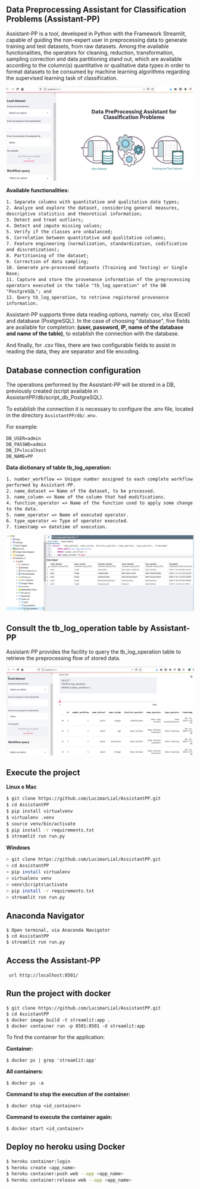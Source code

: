 ## Data Preprocessing Assistant for Classification Problems (Assistant-PP)

Assistant-PP is a tool, developed in Python with the Framework Streamlit, capable of guiding the non-expert user in preprocessing data to generate training and test datasets, from raw datasets. Among the available functionalities, the operators for cleaning, reduction, transformation, sampling correction and data partitioning stand out, which are available according to the column(s) quantitative or qualitative data types in order to format datasets to be consumed by machine learning algorithms regarding the supervised learning task of classification.

![](imgs/img-assistent.png)

**Available functionalities:**

```
1. Separate columns with quantitative and qualitative data types;
2. Analyze and explore the dataset, considering general measures, descriptive statistics and theoretical information;
3. Detect and treat outliers;
4. Detect and impute missing values;
5. Verify if the classes are unbalanced;
6. Correlation between quantitative and qualitative columns;
7. Feature engineering (normalization, standardization, codification and discretization);
8. Partitioning of the dataset;
9. Correction of data sampling;
10. Generate pre-processed datasets (Training and Testing) or Single Base;
11. Capture and store the provenance information of the preprocessing operators executed in the table "tb_log_operation" of the DB "PostgreSQL"; and
12. Query tb_log_operation, to retrieve registered provenance information.
```

Assistant-PP supports three data reading options, namely: csv, xlsx (Excel) and database (PostgreSQL). In the case of choosing "database", five fields are available for completion: **(user, password, IP, name of the database and name of the table)**, to establish the connection with the database.

And finally, for .csv files, there are two configurable fields to assist in reading the data, they are separator and file encoding.

## Database connection configuration

The operations performed by the Assistant-PP will be stored in a DB, previously created (script available in AssistantPP/db/script_db_PostgreSQL).

To establish the connection it is necessary to configure the .env file, located in the directory ```AssistantPP/db/.env```.

For example:
```
DB_USER=admin
DB_PASSWD=admin
DB_IP=localhost
DB_NAME=PP
```

**Data dictionary of table tb_log_operation:**

```
1. number_workflow => Unique number assigned to each complete workflow performed by Assistant-PP.
2. name_dataset => Name of the dataset, to be processed.
3. name_column => Name of the column that had modifications.
4. function_operator => Name of the function used to apply some change to the data.
5. name_operator => Name of executed operator.
6. type_operator => Type of operator executed.
7. timestamp => datetime of execution. 
```

![](imgs/img-schema.png)



## Consult the tb_log_operation table by Assistant-PP 

Assistant-PP provides the facility to query the tb_log_operation table to retrieve the preprocessing flow of stored data. 

![](imgs/img-query-log.png)

## Execute the project

**Linux e Mac**

```bash
$ git clone https://github.com/LucimarLial/AssistantPP.git
$ cd AssistantPP
$ pip install virtualvenv
$ virtualenv .venv
$ source venv/bin/activate
$ pip install -r requirements.txt
$ streamlit run run.py
```

**Windows**

```bash
> git clone https://github.com/LucimarLial/AssistantPP.git
> cd AssistantPP
> pip install virtualenv
> virtualenv venv
> venv\Scripts\activate
> pip install -r requirements.txt
> streamlit run run.py
```

## Anaconda Navigator

```
$ Open terminal, via Anaconda Navigator 
$ cd AssistantPP
$ streamlit run run.py
```
## Access the Assistant-PP

``` url http://localhost:8501/```

## Run the project with docker 

```
$ git clone https://github.com/LucimarLial/AssistantPP.git
$ cd AssistantPP
$ docker image build -t streamlit:app .
$ docker container run -p 8501:8501 -d streamlit:app
```

To find the container for the application: 

**Container:**
```
$ docker ps | grep 'streamlit:app'
```

**All containers:**
```
$ docker ps -a
```

**Command to stop the execution of the container:**
```
$ docker stop <id_container>
```

**Command to execute the container again:**
```
$ docker start <id_container>
```
## Deploy no heroku using Docker

```bash
$ heroku container:login
$ heroku create <app_name>
$ heroku container:push web --app <app_name>
$ heroku container:release web --app <app_name>
```





